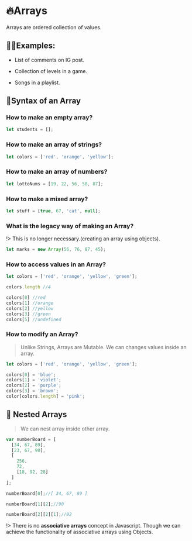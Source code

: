 # 🔥Arrays

Arrays are ordered collection of values.

## 🧙‍♂️Examples: 

* List of comments on IG post.

* Collection of levels in a game.

* Songs in a playlist.

## 💪Syntax of an Array

### How to make an empty array?

```js
let students = [];
```

### How to make an array of strings?

```js
let colors = ['red', 'orange', 'yellow'];
```

### How to make an array of numbers?

```js
let lottoNums = [19, 22, 56, 58, 87];
```

### How to make a mixed array?

```js
let stuff = [true, 67, 'cat', null];
```

### What is the legacy way of making an Array?

!> This is no longer necessary.(creating an array using objects).

```js
let marks = new Array(56, 76, 87, 45);
```

### How to access values in an Array?

```js
let colors = ['red', 'orange', 'yellow', 'green'];

colors.length //4

colors[0] //red
colors[1] //orange
colors[2] //yellow
colors[3] //green
colors[5] //undefined
```

### How to modify an Array?

> Unlike Strings, Arrays are Mutable. We can changes values inside an array.

```js
let colors = ['red', 'orange', 'yellow', 'green'];

colors[0] = 'blue';
colors[1] = 'violet';
colors[2] = 'purple';
colors[3] = 'brown';
color[colors.length] = 'pink';
```

## 💪 Nested Arrays

> We can nest array inside other array.

```js
var numberBoard = [
  [34, 67, 89],
  [23, 67, 90],
  [
    256, 
    72, 
    [18, 92, 28]
  ]
];

numberBoard[0];//[ 34, 67, 89 ]

numberBoard[1][2];//90

numberBoard[2][2][1];//92
```

!> There is no **associative arrays** concept in Javascript. Though we can achieve the functionality of associative arrays using Objects.
